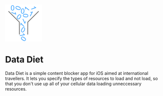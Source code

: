  ![Logo](https://raw.githubusercontent.com/jacklightbody/Data-Diet/master/data%20diet/Assets.xcassets/AppIcon.appiconset/logov1-60%402x.png "Logo")
# Data Diet
Data Diet is a simple content blocker app for iOS aimed at international travellers. It lets you specify the types of resources to load and not load, so that you don't use up all of your cellular data loading unneccessary resources.

